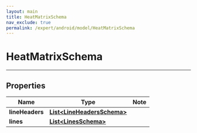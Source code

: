 ```yaml
---
layout: main
title: HeatMatrixSchema
nav_exclude: true
permalink: /expert/android/model/HeatMatrixSchema
---
```


# HeatMatrixSchema

---

## Properties

Name | Type | Note
---- | ---- | ----
**lineHeaders** | [**List&lt;LineHeadersSchema&gt;**](LineHeadersSchema.md) | 
**lines** | [**List&lt;LinesSchema&gt;**](LinesSchema.md) | 

